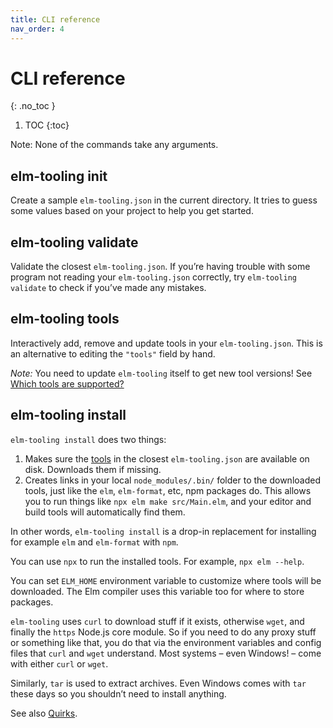 ```yaml
---
title: CLI reference
nav_order: 4
---
```


<!-- prettier-ignore-start -->

# CLI reference
{: .no_toc }

1. TOC
{:toc}

<!-- prettier-ignore-end -->

Note: None of the commands take any arguments.

## elm-tooling init

Create a sample `elm-tooling.json` in the current directory. It tries to guess some values based on your project to help you get started.

## elm-tooling validate

Validate the closest `elm-tooling.json`. If you’re having trouble with some program not reading your `elm-tooling.json` correctly, try `elm-tooling validate` to check if you’ve made any mistakes.

## elm-tooling tools

Interactively add, remove and update tools in your `elm-tooling.json`. This is an alternative to editing the `"tools"` field by hand.

_Note:_ You need to update `elm-tooling` itself to get new tool versions! See [Which tools are supported?](./faq#which-tools-are-supported)

## elm-tooling install

`elm-tooling install` does two things:

1. Makes sure the [tools](./spec#tools) in the closest `elm-tooling.json` are available on disk. Downloads them if missing.
2. Creates links in your local `node_modules/.bin/` folder to the downloaded tools, just like the `elm`, `elm-format`, etc, npm packages do. This allows you to run things like `npx elm make src/Main.elm`, and your editor and build tools will automatically find them.

In other words, `elm-tooling install` is a drop-in replacement for installing for example `elm` and `elm-format` with `npm`.

You can use `npx` to run the installed tools. For example, `npx elm --help`.

You can set `ELM_HOME` environment variable to customize where tools will be downloaded. The Elm compiler uses this variable too for where to store packages.

`elm-tooling` uses `curl` to download stuff if it exists, otherwise `wget`, and finally the `https` Node.js core module. So if you need to do any proxy stuff or something like that, you do that via the environment variables and config files that `curl` and `wget` understand. Most systems – even Windows! – come with either `curl` or `wget`.

Similarly, `tar` is used to extract archives. Even Windows comes with `tar` these days so you shouldn’t need to install anything.

See also [Quirks](./quirks).
